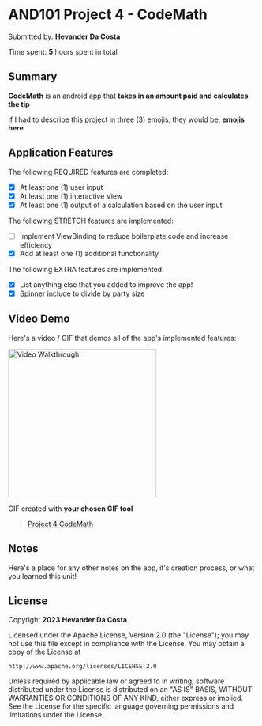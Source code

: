 <!-- (This is a comment) INSTRUCTIONS: Go through this page and fill out any **bolded** entries with their correct values.-->

# AND101 Project 4 - CodeMath

Submitted by: **Hevander Da Costa**

Time spent: **5** hours spent in total

## Summary

**CodeMath** is an android app that **takes in an amount paid and calculates the tip**

If I had to describe this project in three (3) emojis, they would be: **emojis here**

## Application Features

<!-- (This is a comment) Please be sure to change the [ ] to [x] for any features you completed.  If a feature is not checked [x], you might miss the points for that item! -->

The following REQUIRED features are completed:

- [X] At least one (1) user input
- [X] At least one (1) interactive View
- [X] At least one (1) output of a calculation based on the user input

The following STRETCH features are implemented:

- [ ] Implement ViewBinding to reduce boilerplate code and increase efficiency
- [x] Add at least one (1) additional functionality

The following EXTRA features are implemented:

- [x] List anything else that you added to improve the app!
- [x] Spinner include to divide by party size 

## Video Demo

Here's a video / GIF that demos all of the app's implemented features:


<img src='https://i.imgur.com/auJGiET.gif' title='Video Walkthrough' width='300' alt='Video Walkthrough' />

GIF created with **your chosen GIF tool**
<blockquote class="imgur-embed-pub" lang="en" data-id="a/2RSxdJe"  ><a href="//imgur.com/a/2RSxdJe">Project 4 CodeMath</a></blockquote><script async src="//s.imgur.com/min/embed.js" charset="utf-8"></script>
<!-- Recommended tools:
- [Kap](https://getkap.co/) for macOS
- [ScreenToGif](https://www.screentogif.com/) for Windows
- [peek](https://github.com/phw/peek) for Linux. -->

## Notes

Here's a place for any other notes on the app, it's creation process, or what you learned this unit!

## License

Copyright **2023** **Hevander Da Costa**

Licensed under the Apache License, Version 2.0 (the "License");
you may not use this file except in compliance with the License.
You may obtain a copy of the License at

    http://www.apache.org/licenses/LICENSE-2.0

Unless required by applicable law or agreed to in writing, software
distributed under the License is distributed on an "AS IS" BASIS,
WITHOUT WARRANTIES OR CONDITIONS OF ANY KIND, either express or implied.
See the License for the specific language governing permissions and
limitations under the License.
